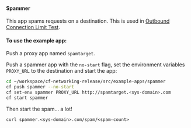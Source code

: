#### Spammer

This app spams requests on a destination. This is used in [Outbound Connection Limit Test](https://github.com/cloudfoundry/cf-networking-release/blob/3684d1f70b3b35eed727c19d910776955dbc2276/src/code.cloudfoundry.org/test/acceptance/outbound_conn_limit_test.go).

#### To use the example app:

Push a proxy app named `spamtarget`.

Push a spammer app with the `no-start` flag, set the environment variables
`PROXY_URL` to the destination and start the app:

```bash
cd ~/workspace/cf-networking-release/src/example-apps/spammer
cf push spammer --no-start
cf set-env spammer PROXY_URL http://spamtarget.<sys-domain>.com
cf start spammer
```

Then start the spam...  a lot!
```
curl spammer.<sys-domain>.com/spam/<spam-count>
```
